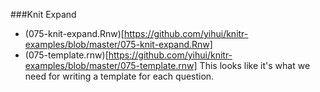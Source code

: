 ###Knit Expand
- (075-knit-expand.Rnw)[https://github.com/yihui/knitr-examples/blob/master/075-knit-expand.Rnw]
- (075-template.rnw)[https://github.com/yihui/knitr-examples/blob/master/075-template.rnw]
This looks like it's what we need for writing a template for each question.
